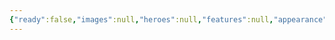 ```yaml
---
{"ready":false,"images":null,"heroes":null,"features":null,"appearance":null,"dg-publish":true,"permalink":"/tabliczy/mifologicheskie-syuzhety/diana-i-akteon/","dgPassFrontmatter":true}
---
```



